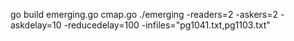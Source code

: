 go build emerging.go cmap.go
./emerging -readers=2 -askers=2 -askdelay=10 -reducedelay=100 -infiles="pg1041.txt,pg1103.txt"
